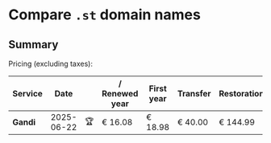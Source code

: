 # Compare `.st` domain names

## Summary

Pricing (excluding taxes):

| Service | Date |  | / Renewed year | First year | Transfer | Restoration |
|--|--|--|--|--|--|--|
| **Gandi** | 2025-06-22 | 🏆 | € 16.08 | € 18.98 | € 40.00 | € 144.99 |
